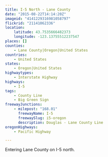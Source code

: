 ```yaml
---
title: I-5 North - Lane County
date: "2015-08-22T14:14:20Z"
imageid: "4141229316981058797"
flickrid: "21141062336"
location:
    latitude: 43.7535666482373
    longitude: -123.13755512237547
places: []
counties:
    - Lane County|Oregon|United States
countries:
    - United States
states:
    - Oregon|United States
highwaytypes:
    - Interstate Highway
highways:
    - I-5
tags:
    - County Line
    - Big Green Sign
freewayJunctions:
    - milepost: "168.01"
      freewayName: I-5
      freewaySlug: i5-oregon
      description: Douglas - Lane County Line
oregonHighways:
    - Pacific Highway

---
```

Entering Lane County on I-5 north.